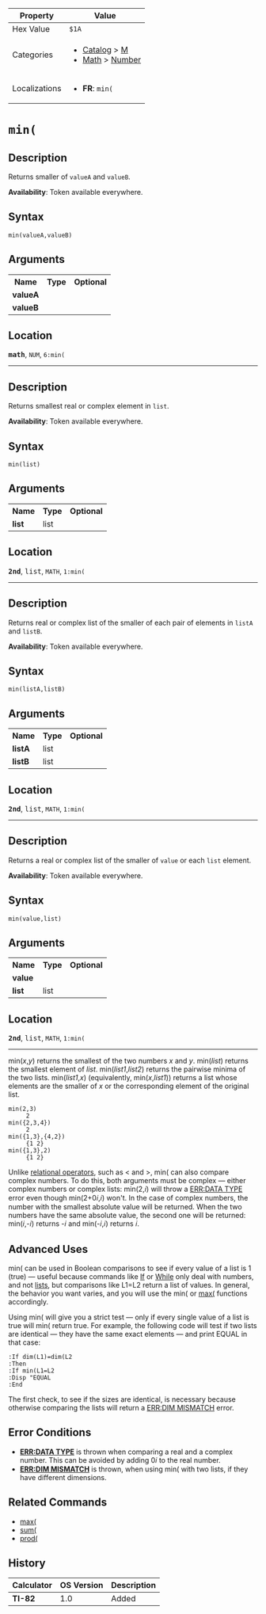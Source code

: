 | Property      | Value |
|---------------|-------|
| Hex Value     | `$1A`|
| Categories    | <ul><li>[Catalog](<../categories/Catalog.md>) > [M](<../categories/Catalog.md#M>)</li><li>[Math](<../categories/Math.md>) > [Number](<../categories/Math.md#Number>)</li></ul> |
| Localizations | <ul><li><b>FR</b>: `min(`</li></ul> |

# `min(`

## Description
Returns smaller of `valueA` and `valueB`.


<b>Availability</b>: Token available everywhere.

## Syntax
`min(valueA,valueB)`

## Arguments
<table>
<tr><th>Name</th><th>Type</th><th>Optional</th></tr>

<tr><td><b>valueA</b></td><td></td><td></td></tr>

<tr><td><b>valueB</b></td><td></td><td></td></tr>

</table>

## Location
<tt><kbd><b>math</b></kbd></tt>, `NUM`, `6:min(`
<hr>

## Description
Returns smallest real or complex element in `list`.


<b>Availability</b>: Token available everywhere.

## Syntax
`min(list)`

## Arguments
<table>
<tr><th>Name</th><th>Type</th><th>Optional</th></tr>

<tr><td><b>list</b></td><td>list</td><td></td></tr>

</table>

## Location
<tt><kbd><b>2nd</b></kbd></tt>, <kbd>list</kbd>, `MATH`, `1:min(`
<hr>

## Description
Returns real or complex list of the smaller of each pair of elements in `listA` and `listB`.


<b>Availability</b>: Token available everywhere.

## Syntax
`min(listA,listB)`

## Arguments
<table>
<tr><th>Name</th><th>Type</th><th>Optional</th></tr>

<tr><td><b>listA</b></td><td>list</td><td></td></tr>

<tr><td><b>listB</b></td><td>list</td><td></td></tr>

</table>

## Location
<tt><kbd><b>2nd</b></kbd></tt>, <kbd>list</kbd>, `MATH`, `1:min(`
<hr>

## Description
Returns a real or complex list of the smaller of `value` or each `list` element.


<b>Availability</b>: Token available everywhere.

## Syntax
`min(value,list)`

## Arguments
<table>
<tr><th>Name</th><th>Type</th><th>Optional</th></tr>

<tr><td><b>value</b></td><td></td><td></td></tr>

<tr><td><b>list</b></td><td>list</td><td></td></tr>

</table>

## Location
<tt><kbd><b>2nd</b></kbd></tt>, <kbd>list</kbd>, `MATH`, `1:min(`
<hr>

min(_x_,_y_) returns the smallest of the two numbers _x_ and _y_. min(_list_) returns the smallest element of _list_. min(_list1_,_list2_) returns the pairwise minima of the two lists. min(_list1_,_x_) (equivalently, min(_x_,_list1_)) returns a list whose elements are the smaller of _x_ or the corresponding element of the original list.

```ti-basic
min(2,3)
     2
min({2,3,4})
     2
min({1,3},{4,2})
     {1 2}
min({1,3},2)
     {1 2}
```

Unlike [relational operators](/operators#relational), such as < and >, min( can also compare complex numbers. To do this, both arguments must be complex — either complex numbers or complex lists: min(2,𝑖) will throw a [ERR:DATA TYPE](/errors#datatype) error even though min(2+0𝑖,𝑖) won't. In the case of complex numbers, the number with the smallest absolute value will be returned. When the two numbers have the same absolute value, the second one will be returned: min(𝑖,-𝑖) returns -𝑖 and min(-𝑖,𝑖) returns 𝑖.

## Advanced Uses

min( can be used in Boolean comparisons to see if every value of a list is 1 (true) — useful because commands like [If](/if) or [While](/while) only deal with numbers, and not [lists](/lists), but comparisons like L1=L2 return a list of values. In general, the behavior you want varies, and you will use the min( or [max(](/max) functions accordingly.

Using min( will give you a strict test — only if every single value of a list is true will min( return true. For example, the following code will test if two lists are identical — they have the same exact elements — and print EQUAL in that case:

```ti-basic
:If dim(L1)=dim(L2
:Then
:If min(L1=L2
:Disp "EQUAL
:End
```

The first check, to see if the sizes are identical, is necessary because otherwise comparing the lists will return a [ERR:DIM MISMATCH](/errors#dimmismatch) error.

## Error Conditions

*   **[ERR:DATA TYPE](/errors#datatype)** is thrown when comparing a real and a complex number. This can be avoided by adding 0𝑖 to the real number.
*   **[ERR:DIM MISMATCH](/errors#dimmismatch)** is thrown, when using min( with two lists, if they have different dimensions.

## Related Commands

*   [max(](/max)
*   [sum(](/sum)
*   [prod(](/prod)

## History
| Calculator | OS Version | Description |
|------------|------------|-------------|
| <b>TI-82</b> | 1.0 | Added |


